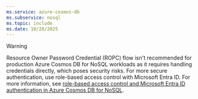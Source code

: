 ```yaml
---
ms.service: azure-cosmos-db
ms.subservice: nosql
ms.topic: include
ms.date: 10/20/2025
---
```


> [!WARNING]
> Resource Owner Password Credential (ROPC) flow isn't recommended for production Azure Cosmos DB for NoSQL workloads as it requires handling credentials directly, which poses security risks. For more secure authentication, use role-based access control with Microsoft Entra ID. For more information, see [role-based access control and Microsoft Entra ID authentication in Azure Cosmos DB for NoSQL](../how-to-connect-role-based-access-control.md).
